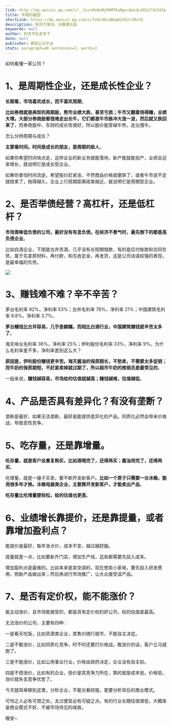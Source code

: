 ```yaml
---
link: http://mp.weixin.qq.com/s?__biz=MzAxMjM4MTEwNg==&mid=2651716343&idx=2&sn=23d03b0d237e060076d1a4e6fe34a920&chksm=804be42ab73c6d3cbfcde31b1801179d5d064191441426e2c5d8130a982f69e31ff6d1472f8d#rd
title: 牛股的基因
shortLink: https://mp.weixin.qq.com/s/feOc40cwBmqD2S62r10vCQ
description: 秋风万里动，日暮黄云高
keywords: null
author: 布衣书生走天下
date: null
publisher: 微信公众平台
stats: paragraph=40 sentences=3, words=3
---
```


如何看懂一家公司？

# 1、是周期性企业，还是成长性企业？

**长期看，市场喜欢成长，而不喜欢周期**。

**比如券商就是典型的周期股，熊市业绩大跌，甚至亏损；牛市又翻着倍得赚，业绩大增。大部分券商股都很难走出长牛，它们都是牛市脉冲大涨一波，然后就又跌回来了**。而券商股中，东财的成长性很好，所以股价能穿越牛熊，走出慢牛。

怎么分辨周期与成长？

**主要看时间。时间是成长的朋友，是周期的敌人**。

如果你希望时间快点走，这样企业的新业务就能落地，新产能就能投产，业绩会迎来增长，就说明它是成长型企业。

如果你害怕时间流逝，希望股价赶紧涨，不然商品价格就要跌了，或者牛市说不定就结束了，拖得越久，企业上行周期距离结束越近，就说明它是周期型企业。

# 2、是否举债经营？高杠杆，还是低杠杆？

**市场青睐低负债的公司，最好没有有息负债。在经济不景气时，最先倒下的都是高负债企业**。

比如白酒企业，下图是古井贡酒，几乎没有长短期借款，有的是应付账款和合同负债，属于先拿原材料，再付款，和先收定金，再发货，这是公司话语权强的表现，是最幸福的负债。

![](https://mmbiz.qpic.cn/mmbiz_png/52ldaLQ7yeRaS976LGiaVT8NdNxNWPZBVuI0SPjbVh75iauDAetDPMqu7LJTjydFBH6EfpIl5rvPCac3Tq2UjYMw/640?wx_fmt=png&wxfrom=5&wx_lazy=1&wx_co=1)

# 3、赚钱难不难？辛不辛苦？

茅台毛利率 92%，净利率 53%；古井毛利率 76%，净利率 21%；中国建筑毛利率 9.8%，净利率 3.7%。

**茅台赚钱比古井容易，几乎是躺赚。而相比白酒行业，中国建筑赚钱就辛苦太多了**。

海天味业毛利率 36%，净利率 25%；伊利股份毛利率 33%，净利率 9%。为什么毛利率差不多，净利率差别这么大？

**原因是，伊利股份赚钱更辛苦。海天酱油的保质期长，不愁卖，不需要太多促销；而牛奶的保质期短，不赶紧卖掉就过期了，所以超市牛奶的推销员是最常见的**。

一般来说，**赚钱越容易，市场给的估值就越高；赚钱越难，估值越低**。

# 4、产品是否具有差异化？有没有垄断？

垄断是最好，如果无法垄断，最好是能提供差异化的产品。同质化必然会带来价格战，导致恶性竞争。

# 5、吃存量，还是靠增量。

**吃存量，就是客户会重复购买，比如酒喝完了，还得再买；酱油用完了，还得再买**。

吃增量，就是一锤子买卖，要不断开发新客户。**比如一个房子只需要一台冰箱，能用很多年才换。冰箱电器类企业，主要靠开发新客户，才能卖出产品**。

**吃存量比吃增量要轻松，给的估值也更高**。

# 6、业绩增长靠提价，还是靠提量，或者靠增加盈利点？

能提价是最好，每年涨点价，成本不变，越过越舒服。

提量就差一点，比如要新开门店，增加生产线，这些都需要先投入成本。

增加盈利点是最难的。比如本来是卖空调的，现在想卖小家电，要先投入研发费用，把新产品做出来；然后再进行市场推广，让大众接受该产品。

# 7、是否有定价权，能不能涨价？

能主动涨价，且市场能接受的，都是具有定价权的好公司，给的估值是最高。

无法涨价的公司，主要有四种：

一是看天吃饭，比如资源类企业，其售价随行就市，不能自主决定。

二是不敢涨价，比如同质化竞争，时不时还要打价格战，敢涨价的话，客户立马就跑了。

三是不能涨价，比如公用事业行业，价格由政府决定，企业没有自主权。

四是不想涨价，比如有的企业，低价是其竞争力所在，靠的就是成本低，价格低，涨价就失去竞争优势了。

今天就简单聊到这里。分析企业，不能光看财报，更要分析背后的商业模式。

可怜之人必有可恨之处，太过便宜必有可疑之点。有的行业长期估值很低，大概率是商业模式不好，不被市场待见的缘故。

晚安~
